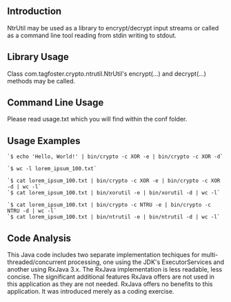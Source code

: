 ## Introduction
NtrUtil may be used as a library to encrypt/decrypt input streams or called as
a command line tool reading from stdin writing to stdout.

## Library Usage
Class com.tagfoster.crypto.ntrutil.NtrUtil's encrypt(...) and decrypt(...) methods may
be called.

## Command Line Usage
Please read usage.txt which you will find within the conf folder.

## Usage Examples

    `$ echo 'Hello, World!' | bin/crypto -c XOR -e | bin/crypto -c XOR -d`

    `$ wc -l lorem_ipsum_100.txt`

    `$ cat lorem_ipsum_100.txt | bin/crypto -c XOR -e | bin/crypto -c XOR -d | wc -l`
    `$ cat lorem_ipsum_100.txt | bin/xorutil -e | bin/xorutil -d | wc -l`

    `$ cat lorem_ipsum_100.txt | bin/crypto -c NTRU -e | bin/crypto -c NTRU -d | wc -l`
    `$ cat lorem_ipsum_100.txt | bin/ntrutil -e | bin/ntrutil -d | wc -l`

## Code Analysis
This Java code includes two separate implementation techiques for
multi-threaded/concurrent processing, one using the JDK's ExecutorServices and
another using RxJava 3.x.  The RxJava implementation is less readable,
less concise.  The significant additional features RxJava offers are not used
in this application as they are not needed.  RxJava offers no benefits to this
application.  It was introduced merely as a coding exercise.
